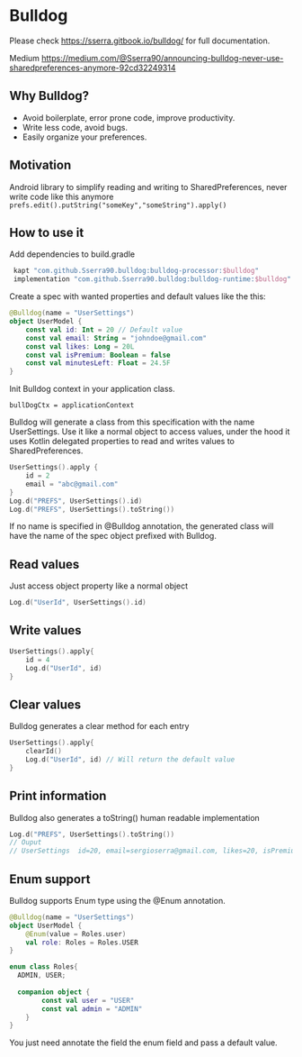 # Bulldog


Please check https://sserra.gitbook.io/bulldog/ for full documentation.

Medium https://medium.com/@Sserra90/announcing-bulldog-never-use-sharedpreferences-anymore-92cd32249314

## Why Bulldog?

- Avoid boilerplate, error prone code, improve productivity.
- Write less code, avoid bugs.
- Easily organize your preferences.

## Motivation

Android library to simplify reading and writing to SharedPreferences, never write code like this anymore ```prefs.edit().putString("someKey","someString").apply()```

## How to use it

Add dependencies to build.gradle
```gradle
 kapt "com.github.Sserra90.bulldog:bulldog-processor:$bulldog"
 implementation "com.github.Sserra90.bulldog:bulldog-runtime:$bulldog"
```

Create a spec with wanted properties and default values like the this:

```kotlin
@Bulldog(name = "UserSettings")
object UserModel {
    const val id: Int = 20 // Default value
    const val email: String = "johndoe@gmail.com"
    const val likes: Long = 20L
    const val isPremium: Boolean = false
    const val minutesLeft: Float = 24.5F
}
````

Init Bulldog context in your application class.

```bullDogCtx = applicationContext```

Bulldog will generate a class from this specification with the name UserSettings. Use it like a normal object to access values, under the hood it uses Kotlin delegated properties to read and writes values to SharedPreferences.

```kotlin
UserSettings().apply {
    id = 2
    email = "abc@gmail.com"
}
Log.d("PREFS", UserSettings().id)
Log.d("PREFS", UserSettings().toString())
````

If no name is specified in @Bulldog annotation, the generated class will have the name of the spec object prefixed with Bulldog.

## Read values
Just access object property like a normal object
```kotlin
Log.d("UserId", UserSettings().id)
```
## Write values
```kotlin
UserSettings().apply{
    id = 4
    Log.d("UserId", id)
}
```
## Clear values
Bulldog generates a clear method for each entry
```kotlin
UserSettings().apply{
    clearId()
    Log.d("UserId", id) // Will return the default value
}
```
## Print information
Bulldog also generates a toString() human readable implementation

```kotlin
Log.d("PREFS", UserSettings().toString())
// Ouput
// UserSettings  id=20, email=sergioserra@gmail.com, likes=20, isPremium=false minutesLeft=24.
```

## Enum support

Bulldog supports Enum type using the @Enum annotation.
```kotlin
@Bulldog(name = "UserSettings")
object UserModel {
    @Enum(value = Roles.user)
    val role: Roles = Roles.USER
}

enum class Roles{
  ADMIN, USER;
  
  companion object {
        const val user = "USER"
        const val admin = "ADMIN"
    }
}
```
You just need annotate the field the enum field and pass a default value.
